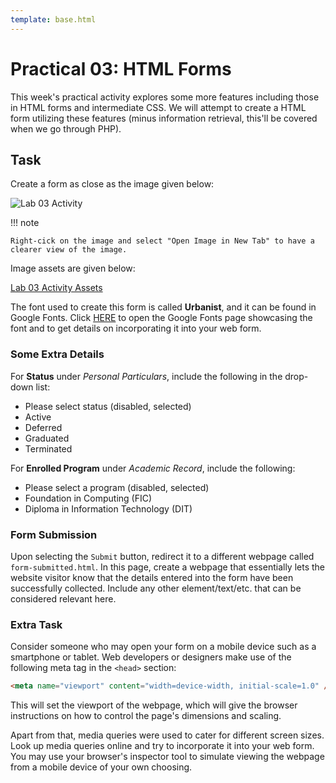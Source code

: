 ```yaml
---
template: base.html
---
```


# Practical 03: HTML Forms

This week's practical activity explores some more features including those in HTML forms and intermediate CSS.
We will attempt to create a HTML form utilizing these features (minus information retrieval, this'll be covered when we go through PHP).

## Task

Create a form as close as the image given below:

![Lab 03 Activity](./images/lab03_activity.png)

!!! note

    Right-cick on the image and select "Open Image in New Tab" to have a clearer view of the image.

Image assets are given below:

[Lab 03 Activity Assets](https://deezombiedude612.github.io/class-assets/wp-lab03-props/lab03_resources.zip)

The font used to create this form is called **Urbanist**, and it can be found in Google Fonts.
Click [HERE](https://fonts.google.com/specimen/Urbanist) to open the Google Fonts page showcasing the font and to get details on incorporating it into your web form.

### Some Extra Details

For **Status** under _Personal Particulars_, include the following in the drop-down list:

- Please select status (disabled, selected)
- Active
- Deferred
- Graduated
- Terminated

For **Enrolled Program** under _Academic Record_, include the following:

- Please select a program (disabled, selected)
- Foundation in Computing (FIC)
- Diploma in Information Technology (DIT)

### Form Submission

Upon selecting the `Submit` button, redirect it to a different webpage called `form-submitted.html`.
In this page, create a webpage that essentially lets the website visitor know that the details entered into the form have been successfully collected.
Include any other element/text/etc. that can be considered relevant here.

### Extra Task

Consider someone who may open your form on a mobile device such as a smartphone or tablet.
Web developers or designers make use of the following meta tag in the `<head>` section:

```html
<meta name="viewport" content="width=device-width, initial-scale=1.0" />
```

This will set the viewport of the webpage, which will give the browser instructions on how to control the page's dimensions and scaling.

Apart from that, media queries were used to cater for different screen sizes.
Look up media queries online and try to incorporate it into your web form.
You may use your browser's inspector tool to simulate viewing the webpage from a mobile device of your own choosing.
